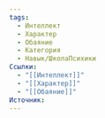 ```yaml
---
tags:
  - Интеллект
  - Характер
  - Обаяние
  - Категория
  - Навык/ШколаПсихики
Ссылки:
  - "[[Интеллект]]"
  - "[[Характер]]"
  - "[[Обаяние]]"
Источник:
---
```

